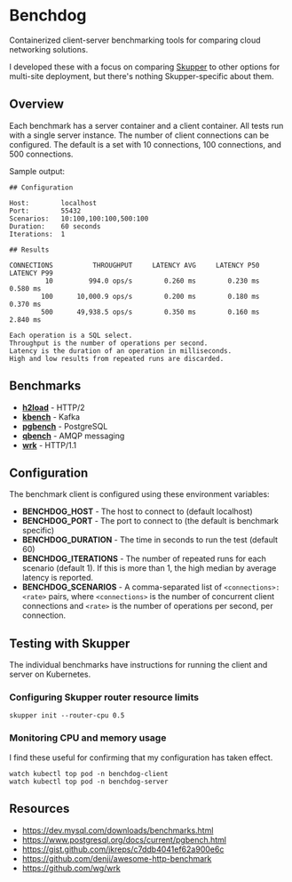 # Benchdog

Containerized client-server benchmarking tools for comparing cloud
networking solutions.

I developed these with a focus on comparing [Skupper][skupper] to
other options for multi-site deployment, but there's nothing
Skupper-specific about them.

[skupper]: https://skupper.io/

## Overview

Each benchmark has a server container and a client container.  All
tests run with a single server instance.  The number of client
connections can be configured.  The default is a set with 10
connections, 100 connections, and 500 connections.

Sample output:

    ## Configuration

    Host:        localhost
    Port:        55432
    Scenarios:   10:100,100:100,500:100
    Duration:    60 seconds
    Iterations:  1

    ## Results

    CONNECTIONS          THROUGHPUT     LATENCY AVG     LATENCY P50     LATENCY P99
             10         994.0 ops/s        0.260 ms        0.230 ms        0.580 ms
            100      10,000.9 ops/s        0.200 ms        0.180 ms        0.370 ms
            500      49,938.5 ops/s        0.350 ms        0.160 ms        2.840 ms

    Each operation is a SQL select.
    Throughput is the number of operations per second.
    Latency is the duration of an operation in milliseconds.
    High and low results from repeated runs are discarded.

## Benchmarks

- [**h2load**](h2load) - HTTP/2
- [**kbench**](kbench) - Kafka
- [**pgbench**](pgbench) - PostgreSQL
- [**qbench**](qbench) - AMQP messaging
- [**wrk**](wrk) - HTTP/1.1

## Configuration

The benchmark client is configured using these environment variables:

- **BENCHDOG_HOST** - The host to connect to (default localhost)
- **BENCHDOG_PORT** - The port to connect to (the default is benchmark specific)
- **BENCHDOG_DURATION** - The time in seconds to run the test (default 60)
- **BENCHDOG_ITERATIONS** - The number of repeated runs for each
  scenario (default 1).  If this is more than 1, the high median by
  average latency is reported.
- **BENCHDOG_SCENARIOS** - A comma-separated list of
  `<connections>:<rate>` pairs, where `<connections>` is the number of
  concurrent client connections and `<rate>` is the number of
  operations per second, per connection.

## Testing with Skupper

The individual benchmarks have instructions for running the client and
server on Kubernetes.

### Configuring Skupper router resource limits

    skupper init --router-cpu 0.5

### Monitoring CPU and memory usage

I find these useful for confirming that my configuration has taken
effect.

    watch kubectl top pod -n benchdog-client
    watch kubectl top pod -n benchdog-server

## Resources

- https://dev.mysql.com/downloads/benchmarks.html
- https://www.postgresql.org/docs/current/pgbench.html
- https://gist.github.com/jkreps/c7ddb4041ef62a900e6c
- https://github.com/denji/awesome-http-benchmark
- https://github.com/wg/wrk
